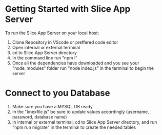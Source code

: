 # Getting Started with Slice App Server

To run the Slice App Server on your local host:

1. Clone Repository in VScode or preffered code editor
2. Open internal or external terminal
3. cd to Slice App Server directory
4. In the command line run "npm i"
5. Once all the dependencies have downloaded and you see your "node_modules" folder run "node index.js" in the terminal to begin the server

# Connect to you Database

1. Make sure you have a MYSQL DB ready
2. In the "knexfile.js" be sure to update values accordingly (username, password, database name)
3. In internal or external terminal, cd to Slice App Server directory, and run "npm run migrate" in the terminal to create the needed tables
